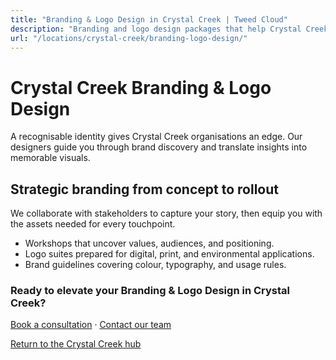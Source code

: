 ```yaml
---
title: "Branding & Logo Design in Crystal Creek | Tweed Cloud"
description: "Branding and logo design packages that help Crystal Creek organisations stand out."
url: "/locations/crystal-creek/branding-logo-design/"
---
```


# Crystal Creek Branding & Logo Design

A recognisable identity gives Crystal Creek organisations an edge. Our designers guide you through brand discovery and translate insights into memorable visuals.

## Strategic branding from concept to rollout

We collaborate with stakeholders to capture your story, then equip you with the assets needed for every touchpoint.

- Workshops that uncover values, audiences, and positioning.
- Logo suites prepared for digital, print, and environmental applications.
- Brand guidelines covering colour, typography, and usage rules.

### Ready to elevate your Branding & Logo Design in Crystal Creek?

[Book a consultation](/consultation/) · [Contact our team](/contact/)

[Return to the Crystal Creek hub](/locations/crystal-creek/)
